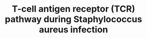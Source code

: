 ---
annotations:
- type: Pathway Ontology
  value: infectious disease pathway
- type: Pathway Ontology
  value: immune response pathway
- type: Cell Type Ontology
  value: T cell
- type: Disease Ontology
  value: toxic shock syndrome
authors:
- AAR&Co
- Egonw
- Mkutmon
- Khanspers
- AlexanderPico
- Evelo
- AMTan
- MaintBot
- Eweitz
description: 'This pathway is based on Figure 4 of "A Model of an Integrated Immune
  System Pathway in Homo sapiens and Its Interaction with Superantigen Producing Expression
  Regulatory Pathway in Staphylococcus aureus: Comparing Behavior of Pathogen Perturbed
  and Unperturbed Pathway"(see bibliography). The pathway displays the T-cell receptors
  of homo sapiens when infected with the disease Staphylococcus Enterotoxin B. The
  binding of a superantigen to the T cell receptor results in a protein signaling
  pathway resulting in cell proliferation, differentiation, and immune response due
  to altered DNA expression. SEB refers to Staphylococcal Enterotoxin B.'
last-edited: 2022-02-26
organisms:
- Homo sapiens
redirect_from:
- /index.php/Pathway:WP3863
- /instance/WP3863
schema-jsonld:
- '@context': https://schema.org/
  '@id': https://wikipathways.github.io/pathways/WP3863.html
  '@type': Dataset
  creator:
    '@type': Organization
    name: WikiPathways
  description: 'This pathway is based on Figure 4 of "A Model of an Integrated Immune
    System Pathway in Homo sapiens and Its Interaction with Superantigen Producing
    Expression Regulatory Pathway in Staphylococcus aureus: Comparing Behavior of
    Pathogen Perturbed and Unperturbed Pathway"(see bibliography). The pathway displays
    the T-cell receptors of homo sapiens when infected with the disease Staphylococcus
    Enterotoxin B. The binding of a superantigen to the T cell receptor results in
    a protein signaling pathway resulting in cell proliferation, differentiation,
    and immune response due to altered DNA expression. SEB refers to Staphylococcal
    Enterotoxin B.'
  keywords:
  - TRBJ1-4
  - PLCG1
  - NFAT
  - MEK2
  - CD8A
  - PDK1
  - Calmodulin
  - IFNG
  - TRAJ10
  - GADS
  - MEK1
  - IKBKG
  - MALT1
  - TNF
  - IL5
  - DLGH1
  - ITK
  - CDK4
  - CHUK
  - LAT
  - CD40L
  - ZAP70
  - JNK2
  - FOS
  - DAG1
  - IL2
  - MKK7
  - Calcium
  - NFKBIA
  - CD4
  - CTLA4
  - NIK
  - GSK3B
  - PD1
  - AKT
  - SOS
  - CD3D
  - TAK1
  - NCK
  - COT
  - PTPRC
  - PRKCQ
  - FYN
  - LCK
  - PAK
  - RAS
  - JUN
  - IP3
  - PIP3
  - GRP1
  - IL4
  - AHSA1
  - BCL10
  - PI3K
  - NFKB1
  - IKBKB
  - SHP1
  - SLP76
  - CSF2
  - ERK
  - CHP1
  - AP1
  - CBL
  - ICOS
  - IL10
  - CARMA1
  - CD28
  - GRB2
  - RAF
  license: CC0
  name: T-cell antigen receptor (TCR) pathway during Staphylococcus aureus infection
seo: CreativeWork
title: T-cell antigen receptor (TCR) pathway during Staphylococcus aureus infection
wpid: WP3863
---